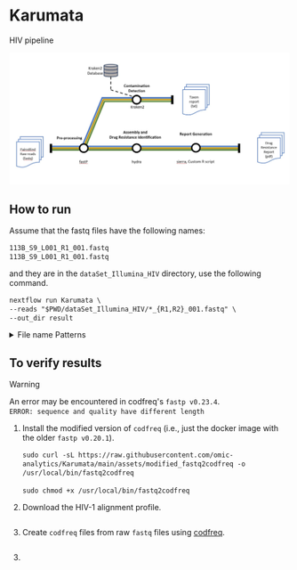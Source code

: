 # Karumata
 HIV pipeline


<img src="https://github.com/omic-analytics/Karumata/blob/main/assets/karumata_Illumina.jpg" width="700">

## How to run
Assume that the fastq files have the following names:
```
113B_S9_L001_R1_001.fastq
113B_S9_L001_R1_001.fastq
```
and they are in the `dataSet_Illumina_HIV` directory, use the following command.

```
nextflow run Karumata \
--reads "$PWD/dataSet_Illumina_HIV/*_{R1,R2}_001.fastq" \
--out_dir result 
```



<details>
<summary>File name Patterns</summary>
<br>

For files with the following pattern, use `*_{1,2}.fastq`
```
SRR18513032_1.fastq
SRR18513032_2.fastq
```

For files with the following pattern, use `*_{R1,R2}.fastq`
```
SRR18513032_R1.fastq
SRR18513032_R2.fastq
```
</details>


## To verify results
> [!WARNING]
> An error may be encountered in codfreq's `fastp v0.23.4`. <br>
> `ERROR: sequence and quality have different length` <br>

1. Install the modified version of `codfreq` (i.e., just the docker image with the older `fastp v0.20.1`).

	```
	sudo curl -sL https://raw.githubusercontent.com/omic-analytics/Karumata/main/assets/modified_fastq2codfreq -o /usr/local/bin/fastq2codfreq

	sudo chmod +x /usr/local/bin/fastq2codfreq
	```

2. Download the HIV-1 alignment profile.
	```
	
	```
2. Create `codfreq` files from raw `fastq` files using [codfreq](https://github.com/hivdb/codfreq).

```

```

3. 